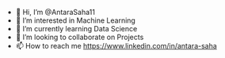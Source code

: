 - 👋 Hi, I’m @AntaraSaha11
- 👀 I’m interested in Machine Learning
- 🌱 I’m currently learning Data Science
- 💞️ I’m looking to collaborate on Projects
- 📫 How to reach me https://www.linkedin.com/in/antara-saha

<!---
AntaraSaha11/AntaraSaha11 is a ✨ special ✨ repository because its `README.md` (this file) appears on your GitHub profile.
You can click the Preview link to take a look at your changes.
--->

